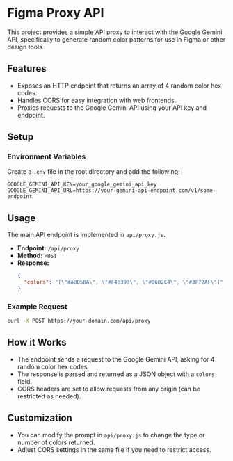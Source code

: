 # Figma Proxy API

This project provides a simple API proxy to interact with the Google Gemini API, specifically to generate random color patterns for use in Figma or other design tools.

## Features
- Exposes an HTTP endpoint that returns an array of 4 random color hex codes.
- Handles CORS for easy integration with web frontends.
- Proxies requests to the Google Gemini API using your API key and endpoint.

## Setup

### Environment Variables
Create a `.env` file in the root directory and add the following:

```
GOOGLE_GEMINI_API_KEY=your_google_gemini_api_key
GOOGLE_GEMINI_API_URL=https://your-gemini-api-endpoint.com/v1/some-endpoint
```

## Usage

The main API endpoint is implemented in `api/proxy.js`.

- **Endpoint:** `/api/proxy`
- **Method:** `POST`
- **Response:**
  ```json
  {
    "colors": "[\"#A8D5BA\", \"#F4B393\", \"#D6D2C4\", \"#3F72AF\"]"
  }
  ```

### Example Request

```bash
curl -X POST https://your-domain.com/api/proxy
```

## How it Works
- The endpoint sends a request to the Google Gemini API, asking for 4 random color hex codes.
- The response is parsed and returned as a JSON object with a `colors` field.
- CORS headers are set to allow requests from any origin (can be restricted as needed).

## Customization
- You can modify the prompt in `api/proxy.js` to change the type or number of colors returned.
- Adjust CORS settings in the same file if you need to restrict access.
